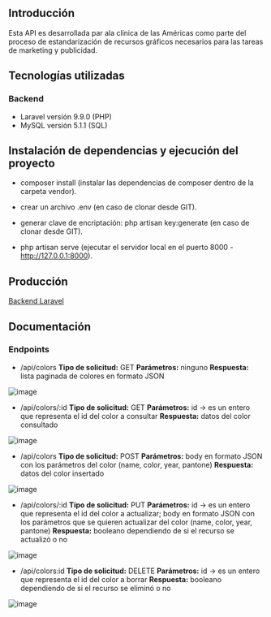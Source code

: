 ## Introducción

Esta API es desarrollada par ala clínica de las Américas como parte del proceso de estandarización de recursos gráficos necesarios para las tareas de marketing y publicidad.

## Tecnologías utilizadas

### Backend
- Laravel versión 9.9.0 (PHP)
- MySQL versión 5.1.1 (SQL)

## Instalación de dependencias y ejecución del proyecto
- composer install (instalar las dependencias de composer dentro de la carpeta vendor).

- crear un archivo .env (en caso de clonar desde GIT).
- generar clave de encriptación: php artisan key:generate (en caso de clonar desde GIT).

- php artisan serve (ejecutar el servidor local en el puerto 8000 - http://127.0.0.1:8000).

## Producción
<a href="http://sebastian-trujillo.me/colores-back">Backend Laravel</a>

## Documentación
### Endpoints

* /api/colors 
    **Tipo de solicitud:** GET
    **Parámetros:** ninguno
    **Respuesta:** lista paginada de colores en formato JSON
    
![image](https://user-images.githubusercontent.com/37667366/164517255-213614f4-bebb-4806-91d8-e67d8c23fd2f.png)


* /api/colors/:id 
    **Tipo de solicitud:** GET
    **Parámetros:** id -> es un entero que representa el id del color a consultar
    **Respuesta:** datos del color consultado
    
![image](https://user-images.githubusercontent.com/37667366/164517362-13ed000a-5cff-4fe2-a591-984c50e56d2e.png)


* /api/colors 
    **Tipo de solicitud:** POST
    **Parámetros:** body en formato JSON con los parámetros del color (name, color, year, pantone)
    **Respuesta:** datos del color insertado
    
![image](https://user-images.githubusercontent.com/37667366/164517389-e93be8e4-86d7-47b6-ac2b-91a9dc80e350.png)


* /api/colors/:id 
    **Tipo de solicitud:** PUT
    **Parámetros:** id -> es un entero que representa el id del color a actualizar; body en formato JSON con los parámetros que se quieren actualizar del color (name, color, year, pantone)
    **Respuesta:** booleano dependiendo de si el recurso se actualizó o no
    
![image](https://user-images.githubusercontent.com/37667366/164517432-4f9f72a2-ad37-4b36-b517-a8c711ad91a0.png)


* /api/colors:id
    **Tipo de solicitud:** DELETE
    **Parámetros:** id -> es un entero que representa el id del color a borrar
    **Respuesta:** booleano dependiendo de si el recurso se eliminó o no
    
![image](https://user-images.githubusercontent.com/37667366/164517490-266e7685-7431-427d-964d-88f112756b37.png)

